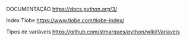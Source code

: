 DOCUMENTAÇÃO
https://docs.python.org/3/

Index Tiobe
https://www.tiobe.com/tiobe-index/

Tipos de variáveis
https://github.com/stmarques/python/wiki/Variaveis


